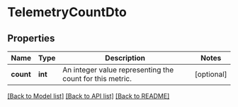 # TelemetryCountDto

## Properties
Name | Type | Description | Notes
------------ | ------------- | ------------- | -------------
**count** | **int** | An integer value representing the count for this metric. | [optional] 

[[Back to Model list]](../../README.md#documentation-for-models) [[Back to API list]](../../README.md#documentation-for-api-endpoints) [[Back to README]](../../README.md)


